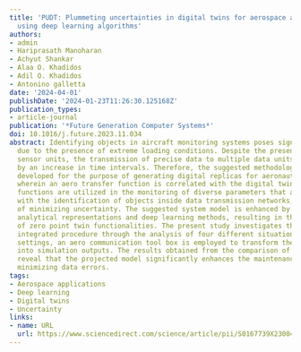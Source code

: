 ```yaml
---
title: 'PUDT: Plummeting uncertainties in digital twins for aerospace applications
  using deep learning algorithms'
authors:
- admin
- Hariprasath Manoharan
- Achyut Shankar
- Alaa O. Khadidos
- Adil O. Khadidos
- Antonino galletta
date: '2024-04-01'
publishDate: '2024-01-23T11:26:30.125168Z'
publication_types:
- article-journal
publication: '*Future Generation Computer Systems*'
doi: 10.1016/j.future.2023.11.034
abstract: Identifying objects in aircraft monitoring systems poses significant challenges
  due to the presence of extreme loading conditions. Despite the presence of several
  sensor units, the transmission of precise data to multiple data units is hindered
  by an increase in time intervals. Therefore, the suggested methodology is specifically
  developed for the purpose of generating digital replicas for aeronautical applications,
  wherein an aero transfer function is correlated with the digital twins. Mapping
  functions are utilized in the monitoring of diverse parameters that are associated
  with the identification of objects inside data transmission networks, with the aim
  of minimizing uncertainty. The suggested system model is enhanced by incorporating
  analytical representations and deep learning methods, resulting in the provision
  of zero point twin functionalities. The present study investigates the aforementioned
  integrated procedure through the analysis of four different situations. In these
  settings, an aero communication tool box is employed to transform the device configuration
  into simulation outputs. The results obtained from the comparison of these scenarios
  reveal that the projected model significantly enhances the maintenance period while
  minimizing data errors.
tags:
- Aerospace applications
- Deep learning
- Digital twins
- Uncertainty
links:
- name: URL
  url: https://www.sciencedirect.com/science/article/pii/S0167739X2300448X
---
```

